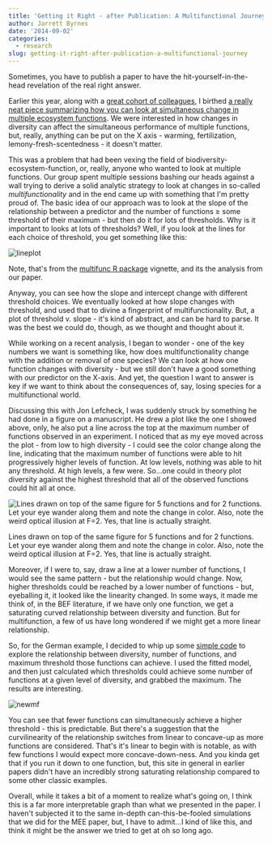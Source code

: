 ```yaml
---
title: 'Getting it Right - after Publication: A Multifunctional Journey?'
author: Jarrett Byrnes
date: '2014-09-02'
categories:
  - research
slug: getting-it-right-after-publication-a-multifunctional-journey
---
```


Sometimes, you have to publish a paper to have the hit-yourself-in-the-head revelation of the real right answer.

Earlier this year, along with a [great cohort of colleagues](https://www.nceas.ucsb.edu/projects/12560), I birthed [a really neat piece summarizing how you can look at simultaneous change in multiple ecosystem functions](http://onlinelibrary.wiley.com/doi/10.1111/2041-210X.12143/abstract).  We were interested in how changes in diversity can affect the simultaneous performance of multiple functions, but, really, anything can be put on the X axis - warming, fertilization, lemony-fresh-scentedness - it doesn't matter.

This was a problem that had been vexing the field of biodiversity-ecosystem-function, or, really, anyone who wanted to look at multiple functions. Our group spent multiple sessions bashing our heads against a wall trying to derive a solid analytic strategy to look at changes in so-called _multifunctionality_ and in the end came up with something that I'm pretty proud of.  The basic idea of our approach was to look at the slope of the relationship between a predictor and the number of functions ≥ some threshold of their maximum - but then do it for lots of thresholds.  Why is it important to looks at lots of thresholds?  Well, if you look at the lines for each choice of threshold, you get something like this:

![lineplot](http://www.imachordata.com/wp-content/uploads/2014/09/lineplot.jpeg)

Note, that's from the [multifunc R package](https://github.com/jebyrnes/multifunc) vignette, and its the analysis from our paper.

Anyway, you can see how the slope and intercept change with different threshold choices. We eventually looked at how slope changes with threshold, and used that to divine a fingerprint of multifunctionality. But, a plot of threshold v. slope - it's kind of abstract, and can be hard to parse.  It was the best we could do, though, as we thought and thought about it.

While working on a recent analysis, I began to wonder - one of the key numbers we want is something like, how does multifunctionality change with the addition or removal of one species?  We can look at how one function changes with diversity - but we still don't have a good something with our predictor on the X-axis.  And yet, the question I want to answer is key if we want to think about the consequences of, say, losing species for a multifunctional world.

Discussing this with Jon Lefcheck, I was suddenly struck by something he had done in a figure on a manuscript. He drew a plot like the one I showed above, only, he also put a line across the top at the maximum number of functions observed in an experiment. I noticed that as my eye moved across the plot - from low to high diversity - I could see the color change along the line, indicating that the maximum number of functions were able to hit progressively higher levels of function. At low levels, nothing was able to hit any threshold. At high levels, a few were.  So...one could in theory plot diversity against the highest threshold that all of the observed functions could hit all at once.

![Lines drawn on top of the same figure for 5 functions and for 2 functions. Let your eye wander along them and note the change in color. Also, note the weird optical illusion at F=2. Yes, that line is actually straight.](http://www.imachordata.com/wp-content/uploads/2014/09/lines2.jpeg)

<p class="caption">Lines drawn on top of the same figure for 5 functions and for 2 functions. Let your eye wander along them and note the change in color. Also, note the weird optical illusion at F=2. Yes, that line is actually straight.</p>

Moreover, if I were to, say, draw a line at a lower number of functions, I would see the same pattern - but the relationship would change. Now, higher thresholds could be reached by a lower number of functions - but, eyeballing it, it looked like the linearity changed. In some ways, it made me think of, in the BEF literature, if we have only one function, we get a saturating curved relationship between diversity and function. But for multifunction, a few of us have long wondered if we might get a more linear relationship.

So, for the German example, I decided to whip up some [simple code](https://gist.github.com/jebyrnes/24621cd599e64594b0f6) to explore the relationship between diversity, number of functions, and maximum threshold those functions can achieve. I used the fitted model, and then just calculated which thresholds could achieve some number of functions at a given level of diversity, and grabbed the maximum. The results are interesting.

![newmf](http://www.imachordata.com/wp-content/uploads/2014/09/newmf.jpeg)

You can see that fewer functions can simultaneously achieve a higher threshold - this is predictable. But there's a suggestion that the curvilinearity of the relationship switches from linear to concave-up as more functions are considered.  That's it's linear to begin with is notable, as with few functions I would expect more concave-down-ness. And you kinda get that if you run it down to one function, but, this site in general in earlier papers didn't have an incredibly strong saturating relationship compared to some other classic examples.

Overall, while it takes a bit of a moment to realize what's going on, I think this is a far more interpretable graph than what we presented in the paper.  I haven't subjected it to the same in-depth can-this-be-fooled simulations that we did for the MEE paper, but, I have to admit...I kind of like this, and think it might be the answer we tried to get at oh so long ago.
